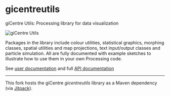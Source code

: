 # gicentreutils

giCentre Utils: Processing library for data visualization

![giCentre Utils](https://staff.city.ac.uk/~jwo/giCentre/utils/images/csrNet2.jpg)

Packages in the library include colour utilities, statistical graphics, morphing classes, spatial utilities and map projections, text input/output classes and particle simulation. All are fully documented with example sketches to illustrate how to use them in your own Processing code.

See [user documentation](https://www.gicentre.net/utils) and full [API documentation](https://staff.city.ac.uk/~jwo/giCentre/utils/reference/)

---

This fork hosts the giCentre _gicentreutils_ library as a Maven dependency (via [Jitpack](https://jitpack.io/#micycle1/gicentreutils)).
